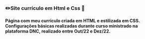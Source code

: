 ### ✏️Site currículo em Html e Css 📁
**Página com meu currículo criada em HTML e estilizada em CSS. Configurações básicas realizadas durante curso ministrado na plataforma DNC, realizado entre Out/22 e Dez/22.**
